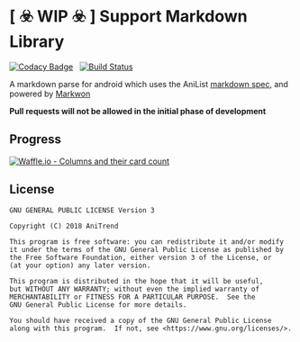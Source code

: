 # [ :biohazard: WIP :biohazard: ] Support Markdown Library

[![Codacy Badge](https://api.codacy.com/project/badge/Grade/7e3df67f16b74b7080972765ceba61e4)](https://www.codacy.com/app/AniTrend/support-markdown?utm_source=github.com&amp;utm_medium=referral&amp;utm_content=AniTrend/support-markdown&amp;utm_campaign=Badge_Grade) &nbsp; [![Build Status](https://travis-ci.org/AniTrend/support-markdown.svg?branch=master)](https://travis-ci.org/AniTrend/support-markdown)

A markdown parse for android which uses the AniList [markdown spec](https://files.kiniro.uk/anilist-flavored-markdown-v1.md), and powered by [Markwon](https://noties.github.io/Markwon/)

__Pull requests will not be allowed in the initial phase of development__

## Progress

[![Waffle.io - Columns and their card count](https://badge.waffle.io/AniTrend/support-markdown.svg?columns=all)](https://waffle.io/AniTrend/support-markdown)


## License

```
GNU GENERAL PUBLIC LICENSE Version 3

Copyright (C) 2018 AniTrend

This program is free software: you can redistribute it and/or modify
it under the terms of the GNU General Public License as published by
the Free Software Foundation, either version 3 of the License, or
(at your option) any later version.

This program is distributed in the hope that it will be useful,
but WITHOUT ANY WARRANTY; without even the implied warranty of
MERCHANTABILITY or FITNESS FOR A PARTICULAR PURPOSE.  See the
GNU General Public License for more details.

You should have received a copy of the GNU General Public License
along with this program.  If not, see <https://www.gnu.org/licenses/>.
```

